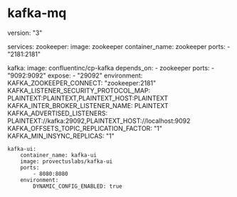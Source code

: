 # kafka-mq
version: "3"

services:
    zookeeper:
        image: zookeeper
        container_name: zookeeper
        ports:
            - "2181:2181"

 kafka:
        image: confluentinc/cp-kafka
        depends_on:
            - zookeeper
        ports:
            - "9092:9092"
        expose:
            - "29092"
        environment:
            KAFKA_ZOOKEEPER_CONNECT: "zookeeper:2181"
            KAFKA_LISTENER_SECURITY_PROTOCOL_MAP: PLAINTEXT:PLAINTEXT,PLAINTEXT_HOST:PLAINTEXT
            KAFKA_INTER_BROKER_LISTENER_NAME: PLAINTEXT
            KAFKA_ADVERTISED_LISTENERS: PLAINTEXT://kafka:29092,PLAINTEXT_HOST://localhost:9092
            KAFKA_OFFSETS_TOPIC_REPLICATION_FACTOR: "1"
            KAFKA_MIN_INSYNC_REPLICAS: "1"

    kafka-ui:
        container_name: kafka-ui
        image: provectuslabs/kafka-ui
        ports:
            - 8080:8080
        environment:
            DYNAMIC_CONFIG_ENABLED: true
